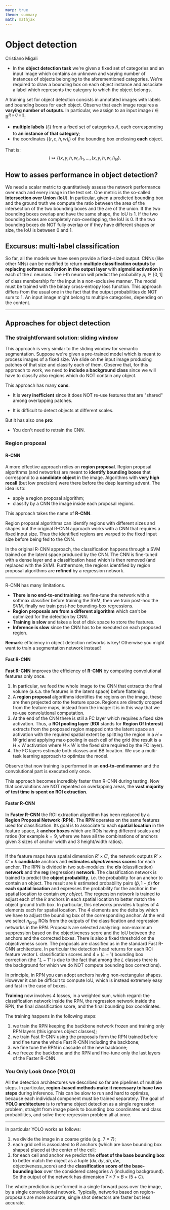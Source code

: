 ```yaml
---
marp: true
theme: summary
math: mathjax
---
```

# Object detection

<div class="author">

Cristiano Migali

</div>

- In the **object detection task** we're given a fixed set of categories and an input image which contains an unknown and varying number of instances of objects belonging to the aforementioned categories.
We're required to draw a bounding box on each object instance and associate a label which represents the category to which the object belongs.

A training set for object detection consists in annotated images with labels and bounding boxes for each object. Observe that each image requires **a varying number of outputs**. In particular, we assign to an input image $I \in \mathbb{R}^{R \times C \times 3}$:
- **multiple labels** $\{ l_i \}$ from a fixed set of categories $\Lambda$, each corresponding to **an instance of that category**;
- the coordinates $\{ (r, c, h, w)_i \}$ of the bounding box enclosing **each** object.

That is:
$$
I \mapsto \{ (x, y, h, w, l)_1, \ldots, (x, y, h, w, l)_N \}.
$$

## How to asses performance in object detection?

We need a scalar metric to quantitatively assess the network performance over each and every image in the test set. One metric is the so-called **Intersection over Union** (**IoU**). In particular, given a predicted bounding box and the ground truth we compute the ratio between the area of the intersection of the two bounding boxes and the are of the union. If the two bounding boxes overlap and have the same shape, the IoU is 1. If the two bounding boxes are completely non-overlapping, the IoU is 0. If the two bounding boxes do NOT fully overlap or if they have different shapes or size, the IoU is between 0 and 1.

## Excursus: multi-label classification

So far, all the models we have seen provide a fixed-sized output. CNNs (like other NNs) can be modified to return **multiple classification outputs** by **replacing softmax activation in the output layer** with **sigmoid activation** in each of the $L$ neurons. The $i$-th neuron will predict the probability $p_i \in [0, 1]$ of class membership for the input in a non-exclusive manner. The model must be trained with the binary cross-entropy loss function.
This approach differs from the usual one in the fact that the output probabilities do NOT sum to 1. An input image might belong to multiple categories, depending on the content.

---

## Approaches for object detection

### The straightforward solution: sliding window

This approach is very similar to the sliding window for semantic segmentation. Suppose we're given a pre-trained model which is meant to process images of a fixed size. We slide on the input image producing patches of that size and classify each of them. Observe that, for this approach to work, we need to **include a background class** since we will have to classify also regions which do NOT contain any object.

This approach has many **cons**.
- It is **very inefficient** since it does NOT re-use features that are "shared" among overlapping patches.

- It is difficult to detect objects at different scales.

But it has also one **pro**:
- You don't need to retrain the CNN.

### Region proposal
#### R-CNN

A more effective approach relies on **region proposal**. Region proposal algorithms (and networks) are meant to **identify bounding boxes** that correspond to a **candidate object** in the image.
Algorithms with **very high recall** (but low precision) were there before the deep learning advent. The idea is to:
- apply a region proposal algorithm;
- classify by a CNN the image inside each proposal regions.

This approach takes the name of **R-CNN**.

Region proposal algorithms can identify regions with different sizes and shapes but the original R-CNN approach works with a CNN that requires a fixed input size. Thus the identified regions are warped to the fixed input size before being fed to the CNN.

In the original R-CNN approach, the classification happens through a SVM trained on the latent space produced by the CNN. The CNN is fine-tuned with a dense layer and a classification head which is then removed (and replaced with the SVM).
Furthermore, the regions identified by region proposal algorithms are **refined** by a regression network.

---

R-CNN has many limitations.
- **There is no end-to-end training**: we fine-tune the network with a softmax classifier before training the SVM, then we train post-hoc the SVM, finally we train post-hoc bounding-box regressions.
- **Region proposals are from a different algorithm** which can't be optimized for the detection by CNN.
- **Training is slow** and takes a lost of disk space to store the features.
- **Inference is slow** since the CNN has to be executed on each proposed region.

**Remark**: efficiency in object detection networks is key! Otherwise you might want to train a segmentation network instead!

#### Fast R-CNN

**Fast R-CNN** improves the efficiency of **R-CNN** by computing convolutional features only once.
1. In particular, we feed the whole image to the CNN that extracts the final volume (a.k.a. the features in the latent space) before flattening.
2. A **region proposal** algorithms identifies the regions on the image, these are then projected onto the feature space. Regions are directly cropped from the feature maps, instead from the image: it is in this way that we re-use convolutional computation.
3. At the end of the CNN there is still a FC layer which requires a fixed size activation. Thus, a **ROI pooling layer** (**ROI** stands for **Region Of Interest**) extracts from the proposed region mapped onto the latent space an activation with the required spatial extent by splitting the region in a $H \times W$ grid and applying max-pooling in each cell of the grid (the result is a $H \times W$ activation where $H \times W$ is the fixed size required by the FC layer).
4. The FC layers estimate both classes and BB location. We use a multi-task learning approach to optimize the model.

Observe that now training is performed in an **end-to-end manner** and the convolutional part is executed only once.

This approach becomes incredibly faster than R-CNN during testing. Now that convolutions are NOT repeated on overlapping areas, the **vast majority of test time is spent on ROI extraction**.

#### Faster R-CNN

In **Faster R-CNN** the ROI extraction algorithm has been replaced by a **Region Proposal Network** (**RPN**). The **RPN** operates on the same features used for classification. Its goal is to associate to each **spatial location** in the feature space, $k$ **anchor boxes** which are ROIs having different scales and ratios (for example $k = 9$, where we have all the combinations of anchors given $3$ sizes of anchor width and $3$ height/width ratios).

---

If the feature maps have spatial dimension $R' \times C'$, the network outputs $R' \times C' \times k$ **candidate** anchors and **estimates _objectiveness scores_** for each anchor. The RPN is divided in two sub-modules: the **cls** (classification) **network** and the **reg** (regression) **network**. The classification network is trained to predict the **object probability**, i.e. the probability for an anchor to contain an object. The result are $k$ estimated probability pairs $(\hat{p}, 1-\tilde{p})$ **for each spatial location** and expresses the probability for the anchor in the spatial location to contain _any object_.
The regression network is trained to adjust each of the $k$ anchors in each spatial location to better match the object ground truth box. In particular, this networks provides $k$ tuples of 4 elements each for spatial location. The 4 elements are the delta by which we have to adjust the bounding box of the corresponding anchor.
At the end we select $n_\text{prop}$ ROIs from the outputs of the classification and regression networks in the RPN.
Proposals are selected analyzing: non-maximum suppression based on the objectiveness score and the IoU between the anchors and the corrected boxes. There is also a fixed threshold on the objectiveness score.
The proposals are classified as in the standard Fast R-CNN architecture. In particular the detection head returns for each ROI feature vector $L$ classification scores and $4 \times (L-1)$ bounding box correction (the "$L-1$" is due to the fact that among the $L$ classes there is the background for which we do NOT compute bounding box corrections).

In principle, in RPN you can adopt anchors having non-rectangular shapes. However it can be difficult to compute IoU, which is instead extremely easy and fast in the case of boxes.

**Training** now involves 4 losses, in a weighted sum, which regard: the classification network inside the RPN, the regression network inside the RPN, the final classification score, and the final bounding box coordinates.

The training happens in the following steps:
1. we train the RPN keeping the backbone network frozen and training only RPN layers (this ignores object classes);
2. we train Fast R-CNN using the proposals form the RPN trained before and fine tune the whole Fast R-CNN including the backbone;
3. we fine tune the RPN in cascade of the new backbone;
4. we freeze the backbone and the RPN and fine-tune only the last layers of the Faster R-CNN.

### You Only Look Once (YOLO)

All the detection architectures we described so far are pipelines of multiple steps.
In particular, **region-based methods make it necessary to have two steps** during inference. This can be slow to run and hard to optimize, because each individual component must be trained separately.
The goal of **YOLO architecture** is to reframe object detection as a single regression problem, straight from image pixels to bounding box coordinates and class probabilities, and solve there regression problem all at once.

---

In particular YOLO works as follows:
1. we divide the image in a coarse gride (e.g. $7 \times 7$);
2. each grid cell is associated to $B$ anchors (which are base bounding box shapes) placed at the center of the cell;
3. for each cell and anchor we predict the **offset of the base bounding box** to better match the object as a tuple $(dx, dy, dh, dw, \text{objectiveness\_score})$ and the **classification score of the base-bounding box** over the considered categories $\Lambda$ (including background). So the output of the network has dimension $7 \times 7 \times B \times (5 + C)$.

The whole prediction is performed in a single forward pass over the image, by a single convolutional network.
Typically, networks based on region-proposals are more accurate, single shot detectors are faster but less accurate.
